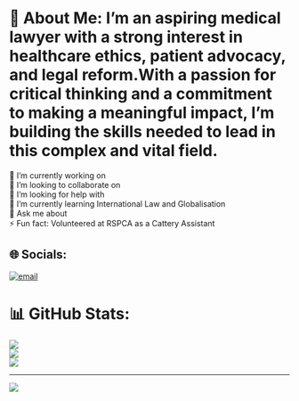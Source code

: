 # 💫 About Me: I’m an aspiring medical lawyer with a strong interest in healthcare ethics, patient advocacy, and legal reform.With a passion for critical thinking and a commitment to making a meaningful impact, I’m building the skills needed to lead in this complex and vital field.
🔭 I’m currently working on <br>👯 I’m looking to collaborate on<br>🤝 I’m looking for help with<br>🌱 I’m currently learning International Law and Globalisation <br>💬 Ask me about<br>⚡ Fun fact: Volunteered at RSPCA as a Cattery Assistant


## 🌐 Socials:
[![email](https://img.shields.io/badge/Email-D14836?logo=gmail&logoColor=white)](mailto:diyaamina03@gmail.com) 
# 📊 GitHub Stats:
![](https://github-readme-stats.vercel.app/api?username=diyaamina&theme=dark&hide_border=false&include_all_commits=false&count_private=false)<br/>
![](https://nirzak-streak-stats.vercel.app/?user=diyaamina&theme=dark&hide_border=false)<br/>
![](https://github-readme-stats.vercel.app/api/top-langs/?username=diyaamina&theme=dark&hide_border=false&include_all_commits=false&count_private=false&layout=compact)

---
[![](https://visitcount.itsvg.in/api?id=diyaamina&icon=0&color=0)](https://visitcount.itsvg.in)

<!-- Proudly created with GPRM ( https://gprm.itsvg.in ) -->
